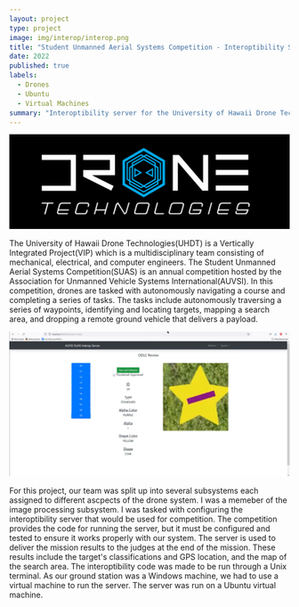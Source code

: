 ```yaml
---
layout: project
type: project
image: img/interop/interop.png
title: "Student Unmanned Aerial Systems Competition - Interoptibility Server"
date: 2022
published: true
labels:
  - Drones
  - Ubuntu
  - Virtual Machines
summary: "Interoptibility server for the University of Hawaii Drone Technologies."
---
```

<p align="center">
  <img class="img-fluid" src="../img/suas/UHDT.png">
</p>

The University of Hawaii Drone Technologies(UHDT) is a Vertically Integrated Project(VIP) which is a multidisciplinary team consisting of mechanical, electrical, and computer engineers. The Student Unmanned Aerial Systems Competition(SUAS) is an annual competition hosted by the Association for Unmanned Vehicle Systems International(AUVSI). In this competition, drones are tasked with autonomously navigating a course and completing a series of tasks. The tasks include autonomously traversing a series of waypoints, identifying and locating targets, mapping a search area, and dropping a remote ground vehicle that delivers a payload.

<p align="center">
  <img class="img-fluid" src="../img/interop/interop.png">
</p>

For this project, our team was split up into several subsystems each assigned to different ascpects of the drone system. I was a memeber of the image processing subsystem. I was tasked with configuring the interoptibility server that would be used for competition. The competition provides the code for running the server, but it must be configured and tested to ensure it works properly with our system. The server is used to deliver the mission results to the judges at the end of the mission. These results include the target's classifications and GPS location, and the map of the search area. The interoptibility code was made to be run through a Unix terminal. As our ground station was a Windows machine, we had to use a virtual machine to run the server. The server was run on a Ubuntu virtual machine.